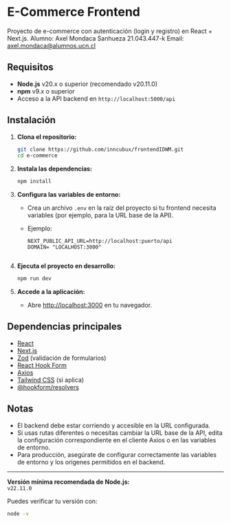 # E-Commerce Frontend

Proyecto de e-commerce con autenticación (login y registro) en React + Next.js.
Alumno: Axel Mondaca Sanhueza 21.043.447-k
Email: axel.mondaca@alumnos.ucn.cl

## Requisitos

- **Node.js** v20.x o superior (recomendado v20.11.0)
- **npm** v9.x o superior
- Acceso a la API backend en `http://localhost:5000/api`

## Instalación

1. **Clona el repositorio:**

   ```bash
   git clone https://github.com/inncubux/frontendIDWM.git
   cd e-commerce
   ```

2. **Instala las dependencias:**

   ```bash
   npm install
   ```

3. **Configura las variables de entorno:**
   - Crea un archivo `.env` en la raíz del proyecto si tu frontend necesita variables (por ejemplo, para la URL base de la API).
   - Ejemplo:

     ```
     NEXT_PUBLIC_API_URL=http://localhost:puerto/api
     DOMAIN= "LOCALHOST:3000"


     ```

4. **Ejecuta el proyecto en desarrollo:**

   ```bash
   npm run dev
   ```

5. **Accede a la aplicación:**
   - Abre [http://localhost:3000](http://localhost:3000) en tu navegador.

## Dependencias principales

- [React](https://react.dev/)
- [Next.js](https://nextjs.org/)
- [Zod](https://zod.dev/) (validación de formularios)
- [React Hook Form](https://react-hook-form.com/)
- [Axios](https://axios-http.com/)
- [Tailwind CSS](https://tailwindcss.com/) (si aplica)
- [@hookform/resolvers](https://react-hook-form.com/get-started#SchemaValidation)

## Notas

- El backend debe estar corriendo y accesible en la URL configurada.
- Si usas rutas diferentes o necesitas cambiar la URL base de la API, edita la configuración correspondiente en el cliente Axios o en las variables de entorno.
- Para producción, asegúrate de configurar correctamente las variables de entorno y los orígenes permitidos en el backend.

---

**Versión mínima recomendada de Node.js:**  
`v22.11.0`

Puedes verificar tu versión con:

```bash
node -v
```
